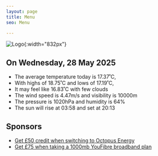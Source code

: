 ```yaml
---
layout: page
title: Menu
seo: Menu

---
```


![Logo](/images/logo.jpg){:width="832px"}

<!-- weather_marker starts -->
## On Wednesday, 28 May 2025

- The average temperature today is 17.37˚C,
- With highs of 18.75˚C and lows of 17.19˚C,
- It may feel like 16.83˚C with few clouds
- The wind speed is 4.47m/s and visibility is 10000m
- The pressure is 1020hPa and humidity is 64%
- The sun will rise at 03:58 and set at 20:13

<!-- weather_marker ends -->

## Sponsors

- [Get £50 credit when switching to Octopus Energy](https://bit.ly/3oD1nnS)
- [Get £75 when taking a 1000mb YouFibre broadband plan](https://aklam.io/91zWhU?)
